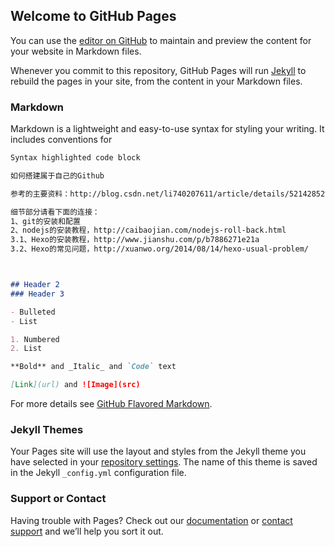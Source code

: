 ## Welcome to GitHub Pages

You can use the [editor on GitHub](https://github.com/WYLeed/WYLeed2015/edit/master/index.md) to maintain and preview the content for your website in Markdown files.

Whenever you commit to this repository, GitHub Pages will run [Jekyll](https://jekyllrb.com/) to rebuild the pages in your site, from the content in your Markdown files.

### Markdown

Markdown is a lightweight and easy-to-use syntax for styling your writing. It includes conventions for

```markdown
Syntax highlighted code block

如何搭建属于自己的Github

参考的主要资料：http://blog.csdn.net/li740207611/article/details/52142852

细节部分请看下面的连接：
1、git的安装和配置
2、nodejs的安装教程，http://caibaojian.com/nodejs-roll-back.html
3.1、Hexo的安装教程，http://www.jianshu.com/p/b7886271e21a
3.2、Hexo的常见问题，http://xuanwo.org/2014/08/14/hexo-usual-problem/



## Header 2
### Header 3

- Bulleted
- List

1. Numbered
2. List

**Bold** and _Italic_ and `Code` text

[Link](url) and ![Image](src)
```

For more details see [GitHub Flavored Markdown](https://guides.github.com/features/mastering-markdown/).

### Jekyll Themes

Your Pages site will use the layout and styles from the Jekyll theme you have selected in your [repository settings](https://github.com/WYLeed/WYLeed2015/settings). The name of this theme is saved in the Jekyll `_config.yml` configuration file.

### Support or Contact

Having trouble with Pages? Check out our [documentation](https://help.github.com/categories/github-pages-basics/) or [contact support](https://github.com/contact) and we’ll help you sort it out.
